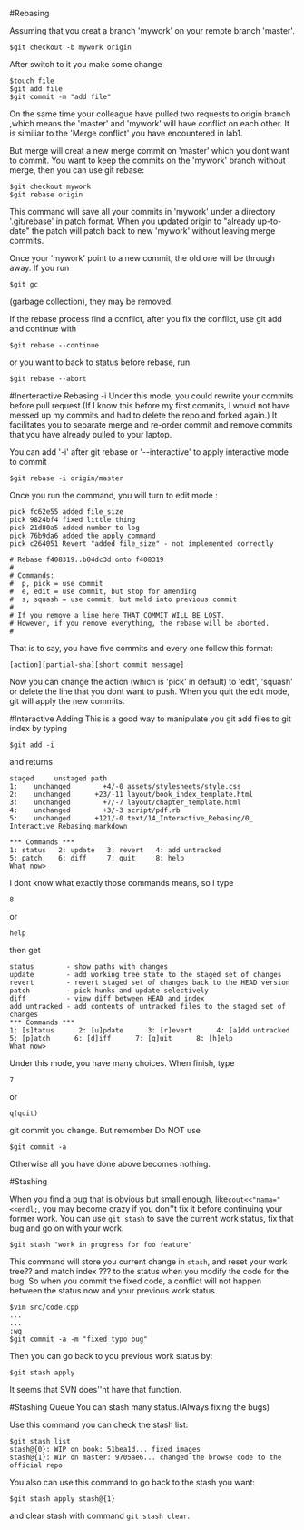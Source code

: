 #Rebasing

Assuming that you creat a branch 'mywork' on your remote branch 'master'.

```
$git checkout -b mywork origin
```

After switch to it you make some change 

```
$touch file
$git add file
$git commit -m "add file"
```

On the same time  your colleague have pulled two requests to origin branch ,which means the 'master' and 'mywork'  will have conflict on each other. It is similiar to the 'Merge conflict' you have encountered in lab1.

But merge will creat a new merge commit on 'master' which you dont want to commit. You want to keep the commits on the 'mywork' branch without merge, then you can use git rebase:
```
$git checkout mywork
$git rebase origin
```

This command will save all your commits in 'mywork' under a directory '.git/rebase' in patch format. When you updated origin to "already up-to-date" the patch will patch back to new 'mywork' without leaving merge commits.

Once your 'mywork' point to a new commit, the old one will be through away. If you run 
```
$git gc
```
(garbage collection), they may be removed.

If the rebase process find a conflict, after you fix the conflict, use git add and continue with
```
$git rebase --continue
```

or you want to back to status before rebase, run
```
$git rebase --abort
```



#Inerteractive Rebasing -i
Under this mode, you could rewrite your commits before pull request.(If I know this before my first commits, I would not have messed up my commits and had to delete the repo and forked again.) 
It facilitates you to separate merge and re-order commit and remove commits that you have already pulled to your laptop.

You can add '-i' after git rebase or '--interactive' to apply interactive mode to commit
```
$git rebase -i origin/master
```

Once you run the command, you will turn to edit mode :
```
pick fc62e55 added file_size
pick 9824bf4 fixed little thing
pick 21d80a5 added number to log
pick 76b9da6 added the apply command
pick c264051 Revert "added file_size" - not implemented correctly

# Rebase f408319..b04dc3d onto f408319
#
# Commands:
#  p, pick = use commit
#  e, edit = use commit, but stop for amending
#  s, squash = use commit, but meld into previous commit
#
# If you remove a line here THAT COMMIT WILL BE LOST.
# However, if you remove everything, the rebase will be aborted.
#
```

That is to say, you have five commits and every one follow this format:
```
[action][partial-sha][short commit message]
```

Now you can change the action (which is 'pick' in default) to 'edit', 'squash' or delete the line that you dont want to push. When you quit the edit mode, git will apply the new commits.


#Interactive Adding
This is a good way to manipulate you git add files to git index by typing 
```
$git add -i
```
and returns
```
staged     unstaged path
1:    unchanged        +4/-0 assets/stylesheets/style.css
2:    unchanged      +23/-11 layout/book_index_template.html
3:    unchanged        +7/-7 layout/chapter_template.html
4:    unchanged        +3/-3 script/pdf.rb
5:    unchanged      +121/-0 text/14_Interactive_Rebasing/0_ Interactive_Rebasing.markdown

*** Commands ***
1: status   2: update   3: revert   4: add untracked
5: patch    6: diff     7: quit     8: help
What now>
```
I dont know what exactly those commands means, so I type
```
8
```
or
```
help
```
then get
```
status        - show paths with changes
update        - add working tree state to the staged set of changes
revert        - revert staged set of changes back to the HEAD version
patch         - pick hunks and update selectively
diff          - view diff between HEAD and index
add untracked - add contents of untracked files to the staged set of changes
*** Commands ***
1: [s]tatus      2: [u]pdate      3: [r]evert      4: [a]dd untracked
5: [p]atch      6: [d]iff      7: [q]uit      8: [h]elp
What now>
```

Under this mode, you have many choices. When finish, type
```
7
```
or
```
q(quit)
```
git commit you change. But remember Do NOT use
```
$git commit -a
```
Otherwise all you have done above becomes nothing.

#Stashing

When you find a bug that is obvious but small enough, like```cout<<"nama="<<endl;```, you may become crazy if you don''t fix it before continuing your former work. You can use ```git stash``` to save the current work status,  fix that bug and go on with your work.
```
$git stash "work in progress for foo feature"
```

This command will store you current change in ```stash```, and reset your work tree?? and match index ??? to the status when you modify the code for the bug. So when you commit the fixed code, a conflict will not happen between the status now and your previous work status.

```
$vim src/code.cpp
...
...
:wq
$git commit -a -m "fixed typo bug"
```

Then you can go back to you previous work status by:
```
$git stash apply
```

It seems that SVN does''nt have that function.

#Stashing Queue
You can stash many status.(Always fixing the bugs)

Use this command you can check the stash list:
```
$git stash list
stash@{0}: WIP on book: 51bea1d... fixed images
stash@{1}: WIP on master: 9705ae6... changed the browse code to the official repo
```
You also can use this command to go back to the stash you want:
```
$git stash apply stash@{1}
```
and clear stash with command ```git stash clear```.


